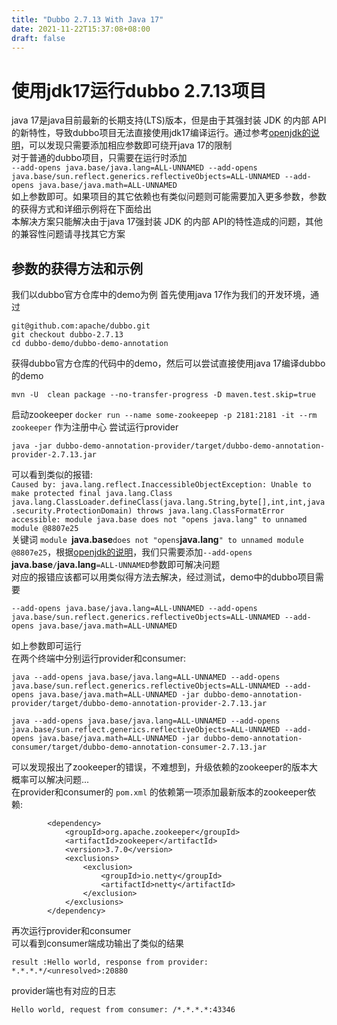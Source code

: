 ```yaml
---
title: "Dubbo 2.7.13 With Java 17"
date: 2021-11-22T15:37:08+08:00
draft: false
---
```

# 使用jdk17运行dubbo 2.7.13项目

java 17是java目前最新的长期支持(LTS)版本，但是由于其强封装 JDK 的内部 API的新特性，导致dubbo项目无法直接使用jdk17编译运行。通过参考[openjdk的说明](https://openjdk.java.net/jeps/403)，可以发现只需要添加相应参数即可绕开java 17的限制  
对于普通的dubbo项目，只需要在运行时添加  
```--add-opens java.base/java.lang=ALL-UNNAMED --add-opens java.base/sun.reflect.generics.reflectiveObjects=ALL-UNNAMED --add-opens java.base/java.math=ALL-UNNAMED```  
如上参数即可。如果项目的其它依赖也有类似问题则可能需要加入更多参数，参数的获得方式和详细示例将在下面给出  
本解决方案只能解决由于java 17强封装 JDK 的内部 API的特性造成的问题，其他的兼容性问题请寻找其它方案
## 参数的获得方法和示例
我们以dubbo官方仓库中的demo为例
首先使用java 17作为我们的开发环境，通过  
```
git@github.com:apache/dubbo.git
git checkout dubbo-2.7.13
cd dubbo-demo/dubbo-demo-annotation
```  
获得dubbo官方仓库的代码中的demo，然后可以尝试直接使用java 17编译dubbo的demo  
```
mvn -U  clean package --no-transfer-progress -D maven.test.skip=true
```  
启动zookeeper `docker run --name some-zookeepep -p 2181:2181 -it --rm zookeeper` 作为注册中心 
尝试运行provider
```
java -jar dubbo-demo-annotation-provider/target/dubbo-demo-annotation-provider-2.7.13.jar
```
可以看到类似的报错:  
```Caused by: java.lang.reflect.InaccessibleObjectException: Unable to make protected final java.lang.Class java.lang.ClassLoader.defineClass(java.lang.String,byte[],int,int,java.security.ProtectionDomain) throws java.lang.ClassFormatError accessible: module java.base does not "opens java.lang" to unnamed module @8807e25```  
关键词 `module `**java.base**` does not "opens `**java.lang**`" to unnamed module @8807e25`，根据[openjdk的说明](https://openjdk.java.net/jeps/403)，我们只需要添加`--add-opens `**java.base**`/`**java.lang**`=ALL-UNNAMED`参数即可解决问题  
对应的报错应该都可以用类似得方法去解决，经过测试，demo中的dubbo项目需要  
```
--add-opens java.base/java.lang=ALL-UNNAMED --add-opens java.base/sun.reflect.generics.reflectiveObjects=ALL-UNNAMED --add-opens java.base/java.math=ALL-UNNAMED
```  
如上参数即可运行  
在两个终端中分别运行provider和consumer:  
```
java --add-opens java.base/java.lang=ALL-UNNAMED --add-opens java.base/sun.reflect.generics.reflectiveObjects=ALL-UNNAMED --add-opens java.base/java.math=ALL-UNNAMED -jar dubbo-demo-annotation-provider/target/dubbo-demo-annotation-provider-2.7.13.jar
```
```
java --add-opens java.base/java.lang=ALL-UNNAMED --add-opens java.base/sun.reflect.generics.reflectiveObjects=ALL-UNNAMED --add-opens java.base/java.math=ALL-UNNAMED -jar dubbo-demo-annotation-consumer/target/dubbo-demo-annotation-consumer-2.7.13.jar
```
可以发现报出了zookeeper的错误，不难想到，升级依赖的zookeeper的版本大概率可以解决问题...  
在provider和consumer的 `pom.xml` 的依赖第一项添加最新版本的zookeeper依赖:  
```
        <dependency>
            <groupId>org.apache.zookeeper</groupId>
            <artifactId>zookeeper</artifactId>
            <version>3.7.0</version>
            <exclusions>
                <exclusion>
                    <groupId>io.netty</groupId>
                    <artifactId>netty</artifactId>
                </exclusion>
            </exclusions>
        </dependency>
```
再次运行provider和consumer  
可以看到consumer端成功输出了类似的结果
```
result :Hello world, response from provider: *.*.*.*/<unresolved>:20880
```
provider端也有对应的日志  
```
Hello world, request from consumer: /*.*.*.*:43346
```